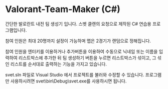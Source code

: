 # Valorant-Team-Maker (C#)
간단한 발로란트 내전 팀 생성기 입니다.
스벳 클랜의 요청으로 제작된 C# 연습용 프로그램입니다.

참여 인원은 최대 20명까지 설정이 가능하며
맵은 2경기가 랜덤으로 정해집니다.

참여 인원을 엔터키를 이용하거나 추가버튼을 이용하여 수동으로 닉네임 또는 이름을 입력하여 리스트박스에 추가한 뒤
팀 생성하기 버튼을 누르면 리스트박스가 섞이고, 그 섞인 리스트를 순서대로 출력하는 기능을 가지고 있습니다.

svet.sln 파일로 Visual Studio 에서 프로젝트를 불러와 수정할 수 있습니다.
프로그램만 사용하시려면 svet\bin\Debug\svet.exe를 사용하시면 됩니다.

